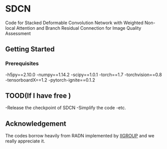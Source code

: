 # SDCN
Code for Stacked Deformable Convolution Network with Weighted Non-local Attention and Branch Residual Connection for Image Quality Assessment

## Getting Started

### Prerequisites
-h5py==2.10.0
-numpy==1.14.2
-scipy==1.0.1
-torch==1.7
-torchvision==0.8
-tensorboardX==1.2
-pytorch-ignite==0.1.2

## TOOD(If I have free )
-Release the checkpoint of SDCN
-Simplify the code
-etc.

## Acknowledgement
The codes borrow heavily from RADN implemented by [IIGROUP](https://github.com/IIGROUP/RADN.git) and we really appreciate it.

